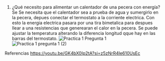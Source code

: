 1. ¿Qué necesito para alimentar un calentador de una pecera con energía?
Se Se necesita que el calentador sea a prueba de agua y sumergirlo en la pecera, depues conectar el termostato a la corriente electrica. Con esto la energia electrica pasara por una tira bimetalica para despues llear a una resistencias que generearan el calor en la pecera. Se puede ajustar la temperatura alterando la diferencia longitud qque hay en las barras del termostato.
![Practica 1 Pregunta 1](https://github.com/user-attachments/assets/73abd56c-bbed-4ac1-b462-437c72ec109b)
![Practica 1 pregunta 1 (2)](https://github.com/user-attachments/assets/be372cf8-55d5-4ed3-85c0-992f5a43bef9)

Referencias 
https://youtu.be/GK4bX0Ip2tA?si=z5zNrR4Ie610UsEc

